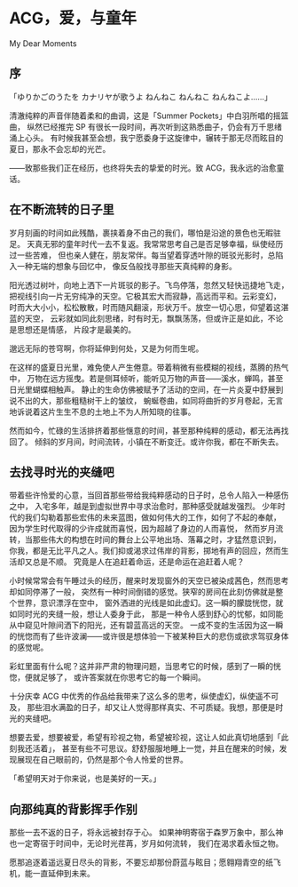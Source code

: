 ACG，爱，与童年
=============
My Dear Moments

## 序
「ゆりかごのうたを カナリヤが歌うよ ねんねこ ねんねこ ねんねこよ……」

清澈纯粹的声音伴随着柔和的曲调，这是「Summer Pockets」中白羽所唱的摇篮曲，
纵然已经推完 SP 有很长一段时间，再次听到这熟悉曲子，仍会有万千思绪涌上心头。
有时候我甚至会想，我宁愿委身于这旋律中，辗转于那无尽而眩目的夏日，那永不会忘却的光芒。

——致那些我们正在经历，也终将失去的挚爱的时光。致 ACG，我永远的治愈童话。

## 在不断流转的日子里
岁月刻画的时间如此残酷，裹挟着身不由己的我们，哪怕是沿途的景色也无暇驻足。
天真无邪的童年时代一去不复返。我常常思考自己是否足够幸福，纵使经历过一些苦难，
但也亲人健在，朋友常伴。每当望着穿透叶隙的斑驳光影时，总陷入一种无端的想象与回忆中，
像反刍般找寻那些天真纯粹的身影。

阳光透过树叶，向地上洒下一片斑驳的影子。飞鸟停落，忽然又轻快迅捷地飞走，
把视线引向一片无穷纯净的天空。它极其宏大而寂静，高远而平和。云彩变幻，
时而大大小小，松松散散，时而随风翻滚，形状万千。放空一切心思，仰望着这湛蓝的天空，
云彩就如同此刻思绪，时有时无，飘飘荡荡，但或许正是如此，不论是思想还是情感，
片段才是最美的。

邈远无际的苍穹啊，你将延伸到何处，又是为何而生呢。

在这样的盛夏日光里，难免使人产生倦意。带着稍微有些模糊的视线，蒸腾的热气中，
万物在远方摇曳。若是侧耳倾听，能听见万物的声音——溪水，蝉鸣，甚至日光里蝴蝶相触声。
静止的生命仿佛被赋予了活动的空间，在一片炎夏中舒展到说不出的大，那些粗糙树干上的皱纹，
蜿蜒卷曲，如同将曲折的岁月卷起，无言地诉说着这片生生不息的土地上不为人所知晓的往事。

然而如今，忙碌的生活排挤着那些惬意的时间，甚至那种纯粹的感动，都无法再找回了。
倾斜的岁月间，时间流转，小镇在不断变迁。或许你我，都在不断失去。

## 去找寻时光的夹缝吧
带着些许怜爱的心意，当回首那些带给我纯粹感动的日子时，总令人陷入一种感伤之中，
入宅多年，越是到虚拟世界中寻求治愈时，那种感受就越发强烈。
少年时代的我们勾勒着那些宏伟的未来蓝图，做如何伟大的工作，如何了不起的奉献，
因为学生时代取得的少许成就而喜悦，因为超越了身边的人而喜悦，
然而岁月流转，当那些伟大的构想在时间的舞台上公平地出场、落幕之时，才猛然意识到，
你我，都是无比平凡之人。我们抑或渴求过伟岸的背影，掷地有声的回应，然而生活却又总是不顺。
究竟是人在追赶着命运，还是命运在追赶着人呢？

小时候常常会有午睡过头的经历，醒来时发现窗外的天空已被染成茜色，然而思考却如同停滞了一般，
突然有一种时间倒错的感觉。狭窄的房间在此刻仿佛就是整个世界，意识漂浮在空中，
窗外洒进的光线是如此虚幻。这一瞬的朦胧恍惚，就如同时光的夹缝一般，想让人委身于此，
那是一种令人感到舒心的忧郁，如同能从中窥见叶隙间洒下的阳光，还有碧蓝高远的天空。
一成不变的生活因为这一瞬的恍惚而有了些许波澜——或许很是想体验一下被某种巨大的悲伤或欲求驾驭身体的感觉呢。

彩虹里面有什么呢？这并非严肃的物理问题，当思考它的时候，感到了一瞬的恍惚，便就足够了，
或许答案就在你思考它的每一个瞬间。

十分庆幸 ACG 中优秀的作品给我带来了这么多的思考，纵使虚幻，纵使遥不可及，
那些泪水满盈的日子，却又让人觉得那样真实、不可质疑。我想，那便是时光的夹缝吧。

想要去爱，想要被爱，希望有珍视之物，希望被珍视，这让人如此真切地感到「此刻我还活着」，
甚至有些不可思议。舒舒服服地睡上一觉，并且在醒来的时候，发现展现在自己眼前的，仍然是那个令人怜爱的世界。

「希望明天对于你来说，也是美好的一天。」

## 向那纯真的背影挥手作别
那些一去不返的日子，将永远被封存于心。
如果神明寄宿于森罗万象中，那么神也一定寄宿于时间中，无论时光荏苒，岁月如何流转，
我们在渴求着永恒之物。

愿那追逐着遥远夏日尽头的背影，不要忘却那份蔚蓝与眩目；愿翱翔青空的纸飞机，能一直延伸到未来。
